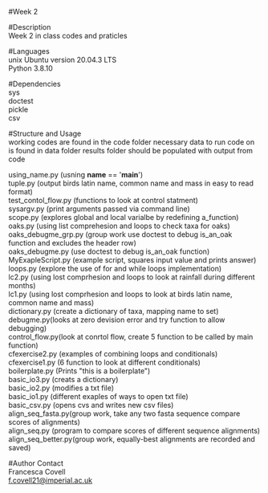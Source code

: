 #Week 2

#Description\
Week 2 in class codes and praticles 

#Languages\
unix Ubuntu version 20.04.3 LTS\
Python 3.8.10
 
#Dependencies\
sys\
doctest\
pickle\
csv

#Structure and Usage\
working codes are found in the code folder
necessary data to run code on is found in data folder
results folder should be populated with output from code

using_name.py (usning __name__ == '__main__')\
tuple.py (output birds latin name, common name and mass in easy to read format)\
test_contol_flow.py (functions to look at control statment)\
sysargv.py (print arguments passed via command line)\
scope.py (explores global and local varialbe by redefining a_function)\
oaks.py (using list comprehesion and loops to check taxa for oaks)\
oaks_debugme_grp.py (group work use doctest to debug is_an_oak function and  excludes the header row)\
oaks_debugme.py (use doctest to debug is_an_oak function)\
MyExapleScript.py (example script, squares input value and prints answer)\
loops.py (explore the use of for and while loops implementation)\
lc2.py (using lost comprhesion and loops to look at rainfall during different months)\
lc1.py (using lost comprhesion and loops to look at birds latin name, common name and mass)\
dictionary.py (create a dictionary of taxa, mapping name to set)\
debugme.py(looks at zero devision error and try function to allow debugging)\
control_flow.py(look at conrtol flow, create 5 function to be called by main function)\
cfexercise2.py (examples of combining loops and conditionals)\
cfexercise1.py (6 function to look at different conditionals)\
boilerplate.py (Prints "this is a boilerplate")\
basic_io3.py (creats a dictionary)\
basic_io2.py (modifies a txt file)\
basic_io1.py (different exaples of ways to open txt file)\
basic_csv.py (opens cvs and writes new csv files)\
align_seq_fasta.py(group work, take any two fasta sequence compare scores of alignments)\
align_seq.py (program to compare scores of different sequence alignments)\
align_seq_better.py(group work, equally-best alignments are recorded and saved)


#Author Contact\
Francesca Covell\
f.covell21@imperial.ac.uk